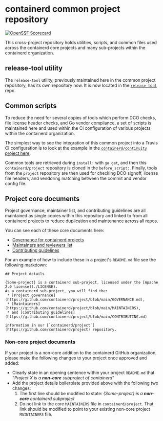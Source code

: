 # containerd common project repository

[![OpenSSF Scorecard](https://api.securityscorecards.dev/projects/github.com/containerd/project/badge)](https://api.securityscorecards.dev/projects/github.com/containerd/project)

This cross-project repository holds utilities, scripts, and common files
used across the containerd core projects and many sub-projects within
the containerd organization.

## release-tool utility

The `release-tool` utility, previously maintained here in the common
project repository, has its own repository now. It is now located in
the [`release-tool`](https://github.com/containerd/release-tool) repo.

## Common scripts

To reduce the need for several copies of tools which perform DCO checks,
file license header checks, and Go vendor compliance, a set of scripts
is maintained here and used within the CI configuration of various
projects within the containerd organization.

The simplest way to see the integration of this common project into a
Travis CI configuration is to look at the example in the
[`containerd/continuity` project here](https://github.com/containerd/continuity/blob/f192d1bf54e8c62a567bd5af21b2bedbb3e8c6d7/.travis.yml#L18-L30).

Common tools are retrieved during `install:` with `go get`, and then
this `containerd/project` repository is cloned in the `before_script:`.
Finally, tools from the `project` repository are then used for checking
DCO signoff, license file headers, and vendoring matching between the
commit and vendor config file.

## Project core documents

Project governance, maintainer list, and contributing guidelines are all
maintained as single copies within this repository and linked to from
all containerd projects to reduce duplication and maintenance across all
repos.

You can see each of these core documents here:
 * [Governance for containerd projects](./GOVERNANCE.md)
 * [Maintainers and reviewers list](./MAINTAINERS)
 * [Contributing guidelines](./CONTRIBUTING.md)

For an example of how to include these in a project's `README.md` file see
the following markdown:
```
## Project details

{Some-project} is a containerd sub-project, licensed under the [Apache 2.0 license](./LICENSE).
As a containerd sub-project, you will find the:
 * [Project governance](https://github.com/containerd/project/blob/main/GOVERNANCE.md),
 * [Maintainers](https://github.com/containerd/project/blob/main/MAINTAINERS),
 * and [Contributing guidelines](https://github.com/containerd/project/blob/main/CONTRIBUTING.md)

information in our [`containerd/project`](https://github.com/containerd/project) repository.
```

### Non-core project documents

If your project is a non-core addition to the containerd GitHub organization, please
make the following changes to your project once approved and added:

 * Clearly state in an opening sentence within your project `README.md` that "_Project X is
 a **non-core** subproject of containerd_"
 * Add the project details boilerplate provided above with the following two changes:
   1. The first line should be modified to state: _{Some-project} is a **non-core** containerd subproject_
   2. Do not link to the core `MAINTAINERS` file in `containerd/project`. That link should be modified to point to your existing non-core project `MAINTAINERS` file.

